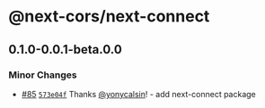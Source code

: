 # @next-cors/next-connect

## 0.1.0-0.0.1-beta.0.0

### Minor Changes

- [#85](https://github.com/yonycalsin/nextjs-cors/pull/85) [`573e04f`](https://github.com/yonycalsin/nextjs-cors/commit/573e04fa125fda09388cfe29a5a56019172193f6) Thanks [@yonycalsin](https://github.com/yonycalsin)! - add next-connect package
